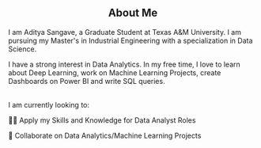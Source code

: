 <h2 align="center">About Me</h2>

I am Aditya Sangave, a Graduate Student at Texas A&M University. I am pursuing my Master's in Industrial Engineering with a specialization in Data Science. 

I have a strong interest in Data Analytics. In my free time, I love to learn about Deep Learning, work on Machine Learning Projects, create Dashboards on Power BI and write SQL queries.



\
I am currently looking to:

👨‍💻 Apply my Skills and Knowledge for Data Analyst Roles 

🤝 Collaborate on Data Analytics/Machine Learning Projects


<!---
ADITYAS2309/ADITYAS2309 is a ✨ special ✨ repository because its `README.md` (this file) appears on your GitHub profile.
You can click the Preview link to take a look at your changes.
--->
